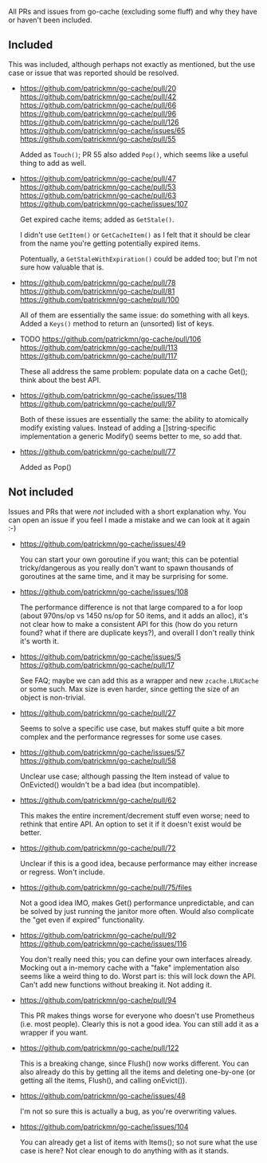 All PRs and issues from go-cache (excluding some fluff) and why they have or
haven't been included.

Included
--------

This was included, although perhaps not exactly as mentioned, but the use case
or issue that was reported should be resolved.


- https://github.com/patrickmn/go-cache/pull/20
  https://github.com/patrickmn/go-cache/pull/42
  https://github.com/patrickmn/go-cache/pull/66
  https://github.com/patrickmn/go-cache/pull/96
  https://github.com/patrickmn/go-cache/pull/126
  https://github.com/patrickmn/go-cache/issues/65
  https://github.com/patrickmn/go-cache/pull/55

  Added as `Touch()`; PR 55 also added `Pop()`, which seems like a useful thing
  to add as well.

- https://github.com/patrickmn/go-cache/pull/47
  https://github.com/patrickmn/go-cache/pull/53
  https://github.com/patrickmn/go-cache/pull/63
  https://github.com/patrickmn/go-cache/issues/107

  Get expired cache items; added as `GetStale()`.

  I didn't use `GetItem()` or `GetCacheItem()` as I felt that it should be clear
  from the name you're getting potentially expired items.

  Potentually, a `GetStaleWithExpiration()` could be added too; but I'm not sure
  how valuable that is.

- https://github.com/patrickmn/go-cache/pull/78
  https://github.com/patrickmn/go-cache/pull/81
  https://github.com/patrickmn/go-cache/pull/100

  All of them are essentially the same issue: do something with all keys. Added
  a `Keys()` method to return an (unsorted) list of keys.

- TODO
  https://github.com/patrickmn/go-cache/pull/106
  https://github.com/patrickmn/go-cache/pull/113
  https://github.com/patrickmn/go-cache/pull/117

  These all address the same problem: populate data on a cache Get(); think
  about the best API.

- https://github.com/patrickmn/go-cache/issues/118
  https://github.com/patrickmn/go-cache/pull/97

  Both of these issues are essentially the same: the ability to atomically
  modify existing values. Instead of adding a []string-specific implementation a
  generic Modify() seems better to me, so add that.

- https://github.com/patrickmn/go-cache/pull/77

  Added as Pop()


Not included
------------

Issues and PRs that were *not* included with a short explanation why. You can
open an issue if you feel I made a mistake and we can look at it again :-)

- https://github.com/patrickmn/go-cache/issues/49

  You can start your own goroutine if you want; this can be potential
  tricky/dangerous as you really don't want to spawn thousands of goroutines at
  the same time, and it may be surprising for some.

- https://github.com/patrickmn/go-cache/issues/108

  The performance difference is not that large compared to a for loop (about
  970ns/op vs 1450 ns/op for 50 items, and it adds an alloc), it's not clear how
  to make a consistent API for this (how do you return found? what if there are
  duplicate keys?), and overall I don't really think it's worth it.

- https://github.com/patrickmn/go-cache/issues/5
  https://github.com/patrickmn/go-cache/pull/17

  See FAQ; maybe we can add this as a wrapper and new `zcache.LRUCache` or some
  such. Max size is even harder, since getting the size of an object is
  non-trivial.

- https://github.com/patrickmn/go-cache/pull/27

  Seems to solve a specific use case, but makes stuff quite a bit more complex
  and the performance regresses for some use cases.

- https://github.com/patrickmn/go-cache/issues/57
  https://github.com/patrickmn/go-cache/pull/58

  Unclear use case; although passing the Item instead of value to OnEvicted()
  wouldn't be a bad idea (but incompatible).

- https://github.com/patrickmn/go-cache/pull/62

  This makes the entire increment/decrement stuff even worse; need to rethink
  that entire API. An option to set it if it doesn't exist would be better.

- https://github.com/patrickmn/go-cache/pull/72

  Unclear if this is a good idea, because performance may either increase or
  regress. Won't include.

- https://github.com/patrickmn/go-cache/pull/75/files

  Not a good idea IMO, makes Get() performance unpredictable, and can be solved
  by just running the janitor more often. Would also complicate the "get even if
  expired" functionality.

- https://github.com/patrickmn/go-cache/pull/92
  https://github.com/patrickmn/go-cache/issues/116

  You don't really need this; you can define your own interfaces already.
  Mocking out a in-memory cache with a "fake" implementation also seems like a
  weird thing to do. Worst part is: this will lock down the API. Can't add new
  functions without breaking it.
  Not adding it.

- https://github.com/patrickmn/go-cache/pull/94

  This PR makes things worse for everyone who doesn't use Prometheus (i.e. most
  people). Clearly this is not a good idea. You can still add it as a wrapper if
  you want.

- https://github.com/patrickmn/go-cache/pull/122

  This is a breaking change, since Flush() now works different. You can also
  already do this by getting all the items and deleting one-by-one (or getting
  all the items, Flush(), and calling onEvict()).

- https://github.com/patrickmn/go-cache/issues/48

  I'm not so sure this is actually a bug, as you're overwriting values.

- https://github.com/patrickmn/go-cache/issues/104

  You can already get a list of items with Items(); so not sure what the use
  case is here? Not clear enough to do anything with as it stands.
